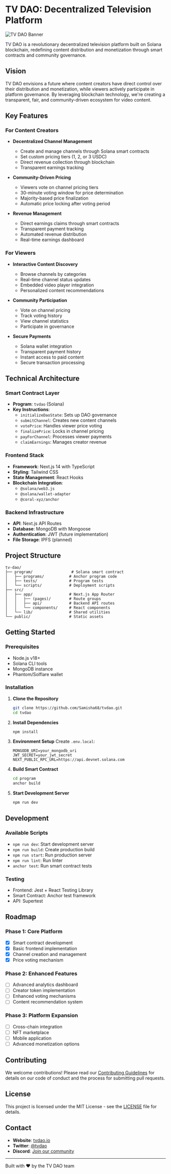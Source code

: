 # TV DAO: Decentralized Television Platform

![TV DAO Banner](public/tvdao-banner.png)

TV DAO is a revolutionary decentralized television platform built on Solana blockchain, redefining content distribution and monetization through smart contracts and community governance.

## Vision

TV DAO envisions a future where content creators have direct control over their distribution and monetization, while viewers actively participate in platform governance. By leveraging blockchain technology, we're creating a transparent, fair, and community-driven ecosystem for video content.

## Key Features

### For Content Creators
- **Decentralized Channel Management**
  - Create and manage channels through Solana smart contracts
  - Set custom pricing tiers (1, 2, or 3 USDC)
  - Direct revenue collection through blockchain
  - Transparent earnings tracking

- **Community-Driven Pricing**
  - Viewers vote on channel pricing tiers
  - 30-minute voting window for price determination
  - Majority-based price finalization
  - Automatic price locking after voting period

- **Revenue Management**
  - Direct earnings claims through smart contracts
  - Transparent payment tracking
  - Automated revenue distribution
  - Real-time earnings dashboard

### For Viewers
- **Interactive Content Discovery**
  - Browse channels by categories
  - Real-time channel status updates
  - Embedded video player integration
  - Personalized content recommendations

- **Community Participation**
  - Vote on channel pricing
  - Track voting history
  - View channel statistics
  - Participate in governance

- **Secure Payments**
  - Solana wallet integration
  - Transparent payment history
  - Instant access to paid content
  - Secure transaction processing

## Technical Architecture

### Smart Contract Layer
- **Program**: `tvdao` (Solana)
- **Key Instructions**:
  - `initializeDaoState`: Sets up DAO governance
  - `submitChannel`: Creates new content channels
  - `votePrice`: Handles viewer price voting
  - `finalizePrice`: Locks in channel pricing
  - `payForChannel`: Processes viewer payments
  - `claimEarnings`: Manages creator revenue

### Frontend Stack
- **Framework**: Next.js 14 with TypeScript
- **Styling**: Tailwind CSS
- **State Management**: React Hooks
- **Blockchain Integration**: 
  - `@solana/web3.js`
  - `@solana/wallet-adapter`
  - `@coral-xyz/anchor`

### Backend Infrastructure
- **API**: Next.js API Routes
- **Database**: MongoDB with Mongoose
- **Authentication**: JWT (future implementation)
- **File Storage**: IPFS (planned)

## Project Structure

```
tv-dao/
├── program/                 # Solana smart contract
│   ├── programs/           # Anchor program code
│   ├── tests/              # Program tests
│   └── scripts/            # Deployment scripts
├── src/
│   ├── app/                # Next.js App Router
│   │   ├── (pages)/        # Route groups
│   │   ├── api/            # Backend API routes
│   │   └── components/     # React components
│   └── lib/                # Shared utilities
└── public/                 # Static assets
```

## Getting Started

### Prerequisites
- Node.js v18+
- Solana CLI tools
- MongoDB instance
- Phantom/Solflare wallet

### Installation

1. **Clone the Repository**
   ```bash
   git clone https://github.com/Samisha68/tvdao.git
   cd tvdao
   ```

2. **Install Dependencies**
   ```bash
   npm install
   ```

3. **Environment Setup**
   Create `.env.local`:
   ```env
   MONGODB_URI=your_mongodb_uri
   JWT_SECRET=your_jwt_secret
   NEXT_PUBLIC_RPC_URL=https://api.devnet.solana.com
   ```

4. **Build Smart Contract**
   ```bash
   cd program
   anchor build
   ```

5. **Start Development Server**
   ```bash
   npm run dev
   ```

## Development

### Available Scripts
- `npm run dev`: Start development server
- `npm run build`: Create production build
- `npm run start`: Run production server
- `npm run lint`: Run linter
- `anchor test`: Run smart contract tests

### Testing
- Frontend: Jest + React Testing Library
- Smart Contract: Anchor test framework
- API: Supertest

## Roadmap

### Phase 1: Core Platform
- [x] Smart contract development
- [x] Basic frontend implementation
- [x] Channel creation and management
- [x] Price voting mechanism

### Phase 2: Enhanced Features
- [ ] Advanced analytics dashboard
- [ ] Creator token implementation
- [ ] Enhanced voting mechanisms
- [ ] Content recommendation system

### Phase 3: Platform Expansion
- [ ] Cross-chain integration
- [ ] NFT marketplace
- [ ] Mobile application
- [ ] Advanced monetization options

## Contributing

We welcome contributions! Please read our [Contributing Guidelines](CONTRIBUTING.md) for details on our code of conduct and the process for submitting pull requests.

## License

This project is licensed under the MIT License - see the [LICENSE](LICENSE) file for details.

## Contact

- **Website**: [tvdao.io](https://tvdao.io)
- **Twitter**: [@tvdao](https://twitter.com/tvdao)
- **Discord**: [Join our community](https://discord.gg/tvdao)

---

Built with ❤️ by the TV DAO team 